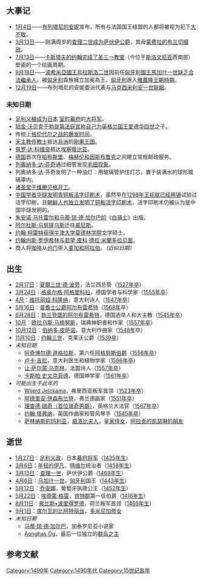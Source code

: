 ## 大事记

  - [1月4日](../Page/1月4日.md "wikilink")——[布列塔尼的安妮](../Page/布列塔尼的安妮.md "wikilink")宣布，所有与法国国王结盟的人都将被视为犯下[大不敬](../Page/大不敬.md "wikilink")。
  - [3月13日](../Page/3月13日.md "wikilink")——刚满周岁的[查理二世成为](https://zh.wikipedia.org/wiki/查理·约翰·阿玛迪斯_\(萨伏伊\) "wikilink")[萨伏伊公爵](https://zh.wikipedia.org/wiki/萨伏伊公爵 "wikilink")，其母[蒙费拉的布兰切摄政](https://zh.wikipedia.org/wiki/蒙费拉的布兰切 "wikilink")。
  - [7月13日](https://zh.wikipedia.org/wiki/7月13日 "wikilink")——[卡斯塔夫的约翰完成了](https://zh.wikipedia.org/wiki/卡斯塔夫的约翰 "wikilink")[圣三一教堂](https://zh.wikipedia.org/wiki/圣三一教堂（Hrastovlje） "wikilink")（今位于[斯洛文尼亚](../Page/斯洛文尼亚.md "wikilink")西南部）壁画的一个绘画周期。
  - [9月18日](../Page/9月18日.md "wikilink")——[波希米亞國王](../Page/捷克君主列表.md "wikilink")[烏拉斯洛二世](../Page/烏拉斯洛二世.md "wikilink")因前任[匈牙利國王](../Page/匈牙利君主列表.md "wikilink")[馬加什一世缺乏合法繼承人](https://zh.wikipedia.org/wiki/馬加什一世 "wikilink")，被[匈牙利](../Page/匈牙利.md "wikilink")貴族擁立加冕為王，[匈牙利](../Page/匈牙利.md "wikilink")進入[雅蓋隆王朝時期](https://zh.wikipedia.org/wiki/雅蓋隆王朝 "wikilink")。
  - [12月19日](../Page/12月19日.md "wikilink")——布列塔尼的安妮委派代表与[马克西米利安一世联姻](../Page/馬克西米利安一世_\(神聖羅馬帝國\).md "wikilink")。

### 未知日期

  - [足利义稙成为](https://zh.wikipedia.org/wiki/足利义稙 "wikilink")[日本](../Page/日本.md "wikilink") [室町幕府](../Page/室町幕府.md "wikilink")的[大将军](../Page/征夷大將軍.md "wikilink")。
  - [珀金·沃贝克于](https://zh.wikipedia.org/wiki/珀金·沃贝克 "wikilink")[勃艮第法庭宣称自己为英格兰国王](../Page/勃艮第公國.md "wikilink")[爱德华四世](../Page/爱德华四世.md "wikilink")之子。
  - 传统上[格伦代尔之战的爆发时间](https://zh.wikipedia.org/wiki/格伦代尔之战（斯凯） "wikilink")。
  - [天主教](https://zh.wikipedia.org/wiki/天主教会 "wikilink")[传教士](../Page/传教士.md "wikilink")抵达[非洲](../Page/非洲.md "wikilink")的[刚果王国](../Page/刚果王国.md "wikilink")。
  - [佩罗·达·科维良](../Page/佩罗·达·科维良.md "wikilink")抵达[埃塞俄比亚](../Page/埃塞俄比亚.md "wikilink")。
  - [德国](../Page/德国.md "wikilink")首次在[哈布斯堡](https://zh.wikipedia.org/wiki/哈布斯堡 "wikilink")、[梅赫伦和](https://zh.wikipedia.org/wiki/梅赫伦 "wikilink")[因斯布鲁克](../Page/因斯布鲁克.md "wikilink")之间建立常规邮政服务。
  - [列奥纳多·达·芬奇](../Page/列奥纳多·达·芬奇.md "wikilink")通过细管发现[毛细现象](../Page/毛细现象.md "wikilink")。
  - 列奥纳多·达·芬奇发明了一种油灯：用玻璃管护住灯芯，置于装满水的球形玻璃罩内。
  - [诸圣堂于](https://zh.wikipedia.org/wiki/诸圣堂 "wikilink")[维滕贝格开工](https://zh.wikipedia.org/wiki/维滕贝格 "wikilink")。
  - [中国学者](https://zh.wikipedia.org/wiki/中国 "wikilink")[华燧发明](https://zh.wikipedia.org/wiki/华燧 "wikilink")[青铜板](https://zh.wikipedia.org/wiki/青铜 "wikilink")[活字印刷术](../Page/活字印刷术.md "wikilink")，虽然早在[1298年](https://zh.wikipedia.org/wiki/1298年 "wikilink")[王祯就已经用](https://zh.wikipedia.org/wiki/王祯 "wikilink")[锡](../Page/锡.md "wikilink")试验过活字印刷，且[朝鲜人也独立发明了铜板活字印刷术](https://zh.wikipedia.org/wiki/朝鲜 "wikilink")，活字印刷术仍被认为是中国华燧发明的。
  - [朱安诺·马托雷尔和](https://zh.wikipedia.org/wiki/朱安诺·马托雷尔 "wikilink")[马蒂·琼·德·加尔巴的](https://zh.wikipedia.org/wiki/马蒂·琼·德·加尔巴 "wikilink")《[白骑士](https://zh.wikipedia.org/wiki/白骑士（Tirant_Lo_Blanc） "wikilink")》出版。
  - [阿尔杜斯·马努提乌斯](../Page/阿尔杜斯·马努提乌斯.md "wikilink")迁往[威尼斯](../Page/威尼斯.md "wikilink")。
  - [约翰·柯雷特获得](https://zh.wikipedia.org/wiki/约翰·柯雷特 "wikilink")[牛津大学莫德林学院](../Page/牛津大学莫德林学院.md "wikilink")文学硕士。
  - [约翰内斯·罗伊希林与](https://zh.wikipedia.org/wiki/约翰内斯·罗伊希林 "wikilink")[若望·皮科·德拉·米蘭多拉见面](https://zh.wikipedia.org/wiki/若望·皮科·德拉·米蘭多拉 "wikilink")。
  - 商人将[咖啡](../Page/咖啡.md "wikilink")从[也门](../Page/也门.md "wikilink")带入[麦加和](https://zh.wikipedia.org/wiki/麦加 "wikilink")[阿拉伯](../Page/阿拉伯半岛.md "wikilink")。*（近似日期）*

## 出生

  - [2月17日](../Page/2月17日.md "wikilink")：[夏爾三世·德·波旁](../Page/夏爾三世·德·波旁.md "wikilink")，法兰西总管（[1527年卒](https://zh.wikipedia.org/wiki/1527年 "wikilink")）
  - [3月24日](../Page/3月24日.md "wikilink")：[格奥尔格·阿格里科拉](https://zh.wikipedia.org/wiki/格奥尔格·阿格里科拉 "wikilink")，德国学者与科学家（[1555年卒](https://zh.wikipedia.org/wiki/1555年 "wikilink")）
  - [4月](../Page/4月.md "wikilink")：[维托丽娅·科隆纳](../Page/维托丽娅·科隆纳.md "wikilink")，意大利诗人（[1547年卒](https://zh.wikipedia.org/wiki/1547年 "wikilink")）
  - [5月16日](../Page/5月16日.md "wikilink")：[普鲁士](https://zh.wikipedia.org/wiki/普鲁士 "wikilink")[公爵](../Page/公爵.md "wikilink")[阿尔布雷希特](../Page/阿尔布雷希特_\(普鲁士\).md "wikilink")（[1568年](../Page/1568年.md "wikilink")卒）
  - [6月28日](../Page/6月28日.md "wikilink")：[勃兰登堡的阿尔布雷希特](https://zh.wikipedia.org/wiki/阿尔布雷希特_\(勃兰登堡\) "wikilink")，德国选举人和大主教（[1545年卒](https://zh.wikipedia.org/wiki/1545年 "wikilink")）
  - [10月](../Page/10月.md "wikilink")：[欧拉乌斯·马格努斯](https://zh.wikipedia.org/wiki/欧拉乌斯·马格努斯 "wikilink")，瑞典神职者和作家（[1557年卒](https://zh.wikipedia.org/wiki/1557年 "wikilink")）
  - [10月12日](../Page/10月12日.md "wikilink")：[伯纳多·皮萨诺](https://zh.wikipedia.org/wiki/伯纳多·皮萨诺 "wikilink")，意大利作曲家（[1548年](../Page/1548年.md "wikilink")卒）
  - [11月10日](../Page/11月10日.md "wikilink")：[约翰三世](https://zh.wikipedia.org/wiki/约翰三世_（克莱沃） "wikilink")，克莱沃公爵（[1539卒](https://zh.wikipedia.org/wiki/1539 "wikilink")）
  - *未知日期*
      - [阿奇博尔德·道格拉斯](https://zh.wikipedia.org/wiki/阿奇博尔德·道格拉斯（阿格努斯） "wikilink")，第六任[阿格努斯伯爵](https://zh.wikipedia.org/wiki/阿格努斯伯爵 "wikilink")（[1556年卒](https://zh.wikipedia.org/wiki/1556年 "wikilink")）
      - [卢卡·吉尼](https://zh.wikipedia.org/wiki/卢卡·吉尼 "wikilink")，意大利医生和植物学家（[1566年卒](https://zh.wikipedia.org/wiki/1566年 "wikilink")）
      - [让·萨尔蒙·马克林](https://zh.wikipedia.org/wiki/让·萨尔蒙·马克林 "wikilink")，法国诗人（[1557年卒](https://zh.wikipedia.org/wiki/1557年 "wikilink")）
      - [卡斯帕·史文克菲德](https://zh.wikipedia.org/wiki/卡斯帕·史文克菲德 "wikilink")，德国神学家（[1561年卒](https://zh.wikipedia.org/wiki/1561年 "wikilink")）
  - *可能出生于此年的*
      - [Wijerd Jelckama](https://zh.wikipedia.org/wiki/Wijerd_Jelckama "wikilink")，弗里西亚叛军首领（[1523年卒](https://zh.wikipedia.org/wiki/1523年 "wikilink")）
      - [阿德里安·伊森布兰特](https://zh.wikipedia.org/wiki/阿德里安·伊森布兰特 "wikilink")，弗兰德画家（[1551年卒](https://zh.wikipedia.org/wiki/1551年 "wikilink")）
      - [理查德·瑞奇（首位瑞奇男爵）](https://zh.wikipedia.org/wiki/理查德·瑞奇（首位瑞奇男爵） "wikilink")，英格兰大法官（[1567年卒](https://zh.wikipedia.org/wiki/1567年 "wikilink")）
      - [约翰·塔弗纳](https://zh.wikipedia.org/wiki/约翰·塔弗纳 "wikilink")，英国作曲家和管风琴手（[1545年卒](https://zh.wikipedia.org/wiki/1545年 "wikilink")）
      - [萨林纳斯的玛利亚](https://zh.wikipedia.org/wiki/玛利亚（萨林纳斯） "wikilink")，[威洛比夫人](https://zh.wikipedia.org/wiki/威洛比 "wikilink")，[皇家侍女](https://zh.wikipedia.org/wiki/皇家侍女 "wikilink")，[阿拉贡的凯瑟琳的朋友](https://zh.wikipedia.org/wiki/阿拉贡的凯瑟琳 "wikilink")

## 逝世

  - [1月27日](../Page/1月27日.md "wikilink")：[足利义政](../Page/足利义政.md "wikilink")，日本[幕府将军](https://zh.wikipedia.org/wiki/幕府将军 "wikilink")（[1435年生](https://zh.wikipedia.org/wiki/1435年 "wikilink")）
  - [3月6日](../Page/3月6日.md "wikilink")：[年轻的伊凡](https://zh.wikipedia.org/wiki/年轻的伊凡 "wikilink")，[特维尔](../Page/特维尔.md "wikilink")统治者（[1458年生](https://zh.wikipedia.org/wiki/1458年 "wikilink")）
  - [3月13日](../Page/3月13日.md "wikilink")：[查理一世](https://zh.wikipedia.org/wiki/查理一世（萨伏伊） "wikilink")，萨伏伊公爵（[1468年生](https://zh.wikipedia.org/wiki/1468年 "wikilink")）
  - [4月6日](../Page/4月6日.md "wikilink")：[马加什一世](../Page/马加什一世.md "wikilink")，[匈牙利](../Page/匈牙利.md "wikilink")国王（[1443年生](https://zh.wikipedia.org/wiki/1443年 "wikilink")）
  - [5月12日](../Page/5月12日.md "wikilink")：[乔安娜](https://zh.wikipedia.org/wiki/乔安娜（葡萄牙公主） "wikilink")，葡萄牙执政公主（[1452年生](https://zh.wikipedia.org/wiki/1452年 "wikilink")）
  - [5月22日](../Page/5月22日.md "wikilink")：[埃德蒙·格雷](https://zh.wikipedia.org/wiki/埃德蒙·格雷（肯特郡伯爵） "wikilink")，[肯特郡](../Page/肯特郡.md "wikilink")第一任伯爵（[1416年生](https://zh.wikipedia.org/wiki/1416年 "wikilink")）
  - [8月11日](https://zh.wikipedia.org/wiki/8月11日 "wikilink")：[弗兰斯•波里得罗德](https://zh.wikipedia.org/wiki/弗兰斯•波里得罗德 "wikilink")，荷兰叛军首领（[1465年生](https://zh.wikipedia.org/wiki/1465年 "wikilink")）
  - [9月1日](../Page/9月1日.md "wikilink")：[席尔瓦的比阿特丽丝](https://zh.wikipedia.org/wiki/席尔瓦的比阿特丽丝 "wikilink")，[多米尼加修女](https://zh.wikipedia.org/wiki/多米尼加共和国 "wikilink")
  - *未知日期*
      - [马蒂·琼·德·加尔巴](https://zh.wikipedia.org/wiki/马蒂·琼·德·加尔巴 "wikilink")，加泰罗尼亚小说家
      - [Aonghas Óg](https://zh.wikipedia.org/wiki/Aonghas_Óg "wikilink")，最后一位独立的[群岛之主](https://zh.wikipedia.org/wiki/群岛之主 "wikilink")

## 参考文献

[Category:1490年](https://zh.wikipedia.org/wiki/Category:1490年 "wikilink") [Category:1490年代](https://zh.wikipedia.org/wiki/Category:1490年代 "wikilink") [Category:15世纪各年](https://zh.wikipedia.org/wiki/Category:15世纪各年 "wikilink")
